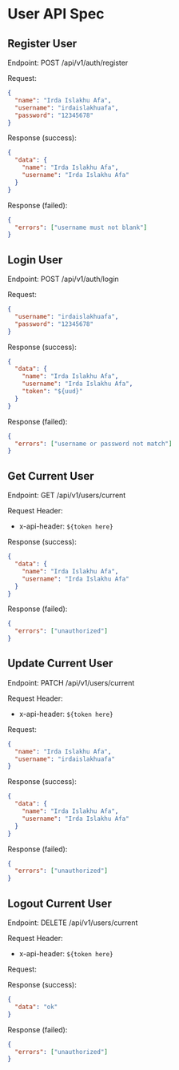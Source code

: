 # User API Spec

## Register User

Endpoint: POST /api/v1/auth/register

Request:

```json
{
  "name": "Irda Islakhu Afa",
  "username": "irdaislakhuafa",
  "password": "12345678"
}
```

Response (success):

```json
{
  "data": {
    "name": "Irda Islakhu Afa",
    "username": "Irda Islakhu Afa"
  }
}
```

Response (failed):

```json
{
  "errors": ["username must not blank"]
}
```

## Login User

Endpoint: POST /api/v1/auth/login

Request:

```json
{
  "username": "irdaislakhuafa",
  "password": "12345678"
}
```

Response (success):

```json
{
  "data": {
    "name": "Irda Islakhu Afa",
    "username": "Irda Islakhu Afa",
    "token": "${uud}"
  }
}
```

Response (failed):

```json
{
  "errors": ["username or password not match"]
}
```

## Get Current User

Endpoint: GET /api/v1/users/current

Request Header:

- x-api-header: `${token here}`

Response (success):

```json
{
  "data": {
    "name": "Irda Islakhu Afa",
    "username": "Irda Islakhu Afa"
  }
}
```

Response (failed):

```json
{
  "errors": ["unauthorized"]
}
```

## Update Current User

Endpoint: PATCH /api/v1/users/current

Request Header:

- x-api-header: `${token here}`

Request:

```json
{
  "name": "Irda Islakhu Afa",
  "username": "irdaislakhuafa"
}
```

Response (success):

```json
{
  "data": {
    "name": "Irda Islakhu Afa",
    "username": "Irda Islakhu Afa"
  }
}
```

Response (failed):

```json
{
  "errors": ["unauthorized"]
}
```

## Logout Current User

Endpoint: DELETE /api/v1/users/current

Request Header:

- x-api-header: `${token here}`

Request:

Response (success):

```json
{
  "data": "ok"
}
```

Response (failed):

```json
{
  "errors": ["unauthorized"]
}
```
